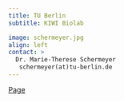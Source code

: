 ```yaml
---
title: TU Berlin
subtitle: KIWI Biolab

image: schermeyer.jpg
align: left
contact: >
  Dr. Marie-Therese Schermeyer
   schermeyer(at)tu-berlin.de 
---
```


[Page](https://kiwi-biolab.de/team/)
